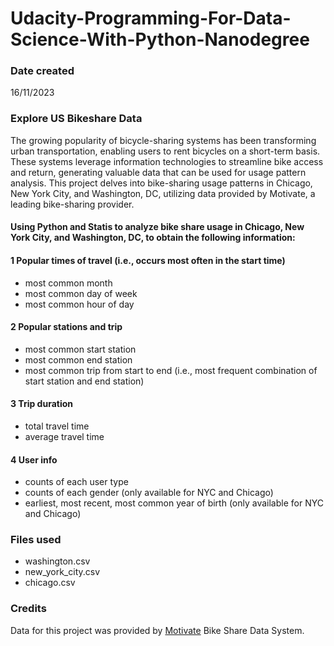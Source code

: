 # Udacity-Programming-For-Data-Science-With-Python-Nanodegree
### Date created
16/11/2023

### Explore US Bikeshare Data
The growing popularity of bicycle-sharing systems has been transforming urban transportation, enabling users to rent bicycles on a short-term basis. These systems leverage information technologies to streamline bike access and return, generating valuable data that can be used for usage pattern analysis. This project delves into bike-sharing usage patterns in Chicago, New York City, and Washington, DC, utilizing data provided by Motivate, a leading bike-sharing provider. 

#### Using Python and Statis to analyze bike share usage in Chicago, New York City, and Washington, DC, to obtain the following information:

#### 1 Popular times of travel (i.e., occurs most often in the start time)

* most common month
* most common day of week
* most common hour of day

#### 2 Popular stations and trip

* most common start station
* most common end station
* most common trip from start to end (i.e., most frequent combination of start station and end station)

#### 3 Trip duration

* total travel time
* average travel time

#### 4 User info

* counts of each user type
* counts of each gender (only available for NYC and Chicago)
* earliest, most recent, most common year of birth (only available for NYC and Chicago)

### Files used
* washington.csv
* new_york_city.csv
* chicago.csv

### Credits
Data for this project was provided by [Motivate](https://www.motivateco.com/) Bike Share Data System.

